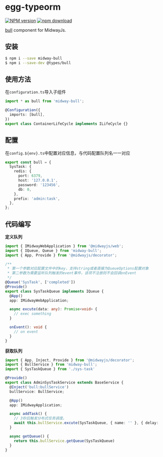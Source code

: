 # egg-typeorm

[![NPM version][npm-image]][npm-url]
[![npm download][download-image]][download-url]

[npm-image]: https://img.shields.io/npm/v/midway-bull.svg?style=flat-square
[npm-url]: https://npmjs.org/package/midway-bull
[download-image]: https://img.shields.io/npm/dm/midway-bull.svg?style=flat-square
[download-url]: https://npmjs.org/package/midway-bull

[bull](https://github.com/OptimalBits/bull) component for MidwayJs.

## 安装

```bash
$ npm i --save midway-bull
$ npm i --save-dev @types/bull
```

## 使用方法

在`configuration.ts`导入子组件

```typescript
import * as bull from 'midway-bull';

@Configuration({
  imports: [bull],
})
export class ContainerLifeCycle implements ILifeCycle {}
```

## 配置

在`config.${env}.ts`中配置对应信息，与代码配置队列名一一对应

```typescript
export const bull = {
  SysTask: {
    redis: {
      port: 6379,
      host: '127.0.0.1',
      password: '123456',
      db: 0,
    },
    prefix: 'admin:task',
  },
};
```

## 代码编写

**定义队列**

``` typescript
import { IMidwayWebApplication } from '@midwayjs/web';
import { IQueue, Queue } from 'midway-bull';
import { App, Provide } from '@midwayjs/decorator';

/**
 * 第一个参数对应配置文件中的key，支持string或者直接为QueueOptions配置对象
 * 第二参数为需要监听队列触发的event事件，该项不注册则不会回调onEvent
 */
@Queue('SysTask', ['completed'])
@Provide()
export class SysTaskQueue implements IQueue {
  @App()
  app: IMidwayWebApplication;

  async excute(data: any): Promise<void> {
    // exec something
  }

  onEvent(): void {
    // on event
  }
}
```

**获取队列**

``` typescript
import { App, Inject, Provide } from '@midwayjs/decorator';
import { BullService } from 'midway-bull';
import { SysTaskQueue } from './sys-task'

@Provide()
export class AdminSysTaskService extends BaseService {
  @Inject('bull:bullService')
  bullService: BullService;

  @App()
  app: IMidwayApplication;

  async addTask() {
    // 3秒后触发分布式任务调度。
    await this.bullService.excute(SysTaskQueue, { name: '' }, { delay: 3000 })
  }

  async getQueue() {
    return this.bullService.getQueue(SysTaskQueue)
  }
}
```

